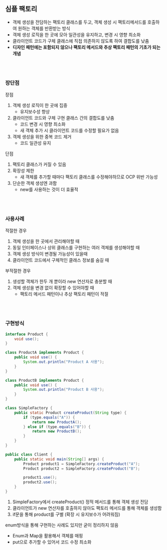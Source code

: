 ## 심플 팩토리
- 객체 생성을 전담하는 팩토리 클래스를 두고, 객체 생성 시 팩토리메서드를 호출하여 원하는 객체를 반환받는 방식
- 객체 생성 로직을 한 곳에 모아 일관성을 유지하고, 변경 시 영향 최소화
- 클라이언트 코드가 구체 클래스에 직접 의존하지 않도록 하여 결합도를 낮춤
- **디자인 패턴에는 포함되지 않으나 팩토리 메서드와 추상 팩토리 패턴의 기초가 되는 개념**

</br></br>

### 장단점
장점
1. 객체 생성 로직이 한 곳에 집중
   - 유지보수성 향상
2. 클라이언트 코드와 구체 구현 클래스 간의 결합도를 낮춤
   - 코드 변경 시 영향 최소화
   - 새 객체 추가 시 클라이언트 코드를 수정할 필요가 없음
3. 객체 생성을 위한 중복 코드 제거
   - 코드 일관성 유지

단점
1. 팩토리 클래스가 커질 수 있음
2. 확장성 제한
   - 새 객체를 추가할 때마다 팩토리 클래스를 수정해야하므로 OCP 위반 가능성
3. 단순한 객체 생성엔 과함
   - new를 사용하는 것이 더 효율적

</br></br>

###  사용사례
적절한 경우
1. 객체 생성을 한 곳에서 관리해야할 때
2. 동일 인터페이스나 상위 클래스를 구현하는 여러 객체를 생성해야할 때
3. 객체 생성 방식이 변경될 가능성이 있을때
4. 클라이언트 코드에서 구체적인 클래스 정보를 숨길 때

부적절한 경우
1. 생성할 객체가 한두 개 뿐이라 new 연산자로 충분할 때
2. 객체 생성을 변경 없이 확장할 수 있어야할 때
   - 팩토리 메서드 패턴이나 추상 팩토리 패턴이 적절

</br></br>

### 구현방식 
```java
interface Product {
	void use();
}

class ProductA implements Product {
	public void use() {
		System.out.println("Product A 사용");
	}
}

class ProductB implements Product {
	public void use() {
		System.out.println("Product B 사용");
	}
}

class SimpleFactory {
	public static Product createProduct(String type) {
		if (type.equals("A")) {
			return new ProductA();
		} else if (type.equals("B")) {
			return new ProductB();
		}
	}
}

public class Client {
	public static void main(String[] args) {
		Product product1 = SimpleFactory.createProduct("A");
		Product product2 = SimpleFactory.createProduct("B");

		product1.use();
		product2.use();
	}
}
```

1. SimpleFactory에서 createProduct() 정적 메서드를 통해 객체 생성 전담
2. 클라이언트가 new 연산자를 호출하지 않아도 팩토리 메서드를 통해 객체를 생성함
3. if문을 통해 product를 구별  (확장 시 유지보수가 어려워짐)

enum방식을 통해 구현하는 사례도 있지만 굳이 정리하지 않음
- Enum과 Map을 활용해서 객체를 매핑
- put으로 추가할 수 있어서 코드 수정 최소화



